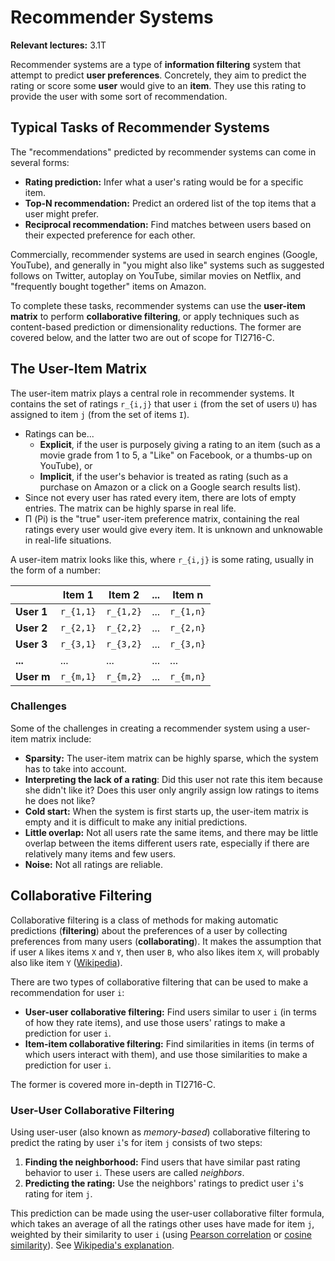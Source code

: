 # Recommender Systems

**Relevant lectures:** 3.1T

Recommender systems are a type of **information filtering** system that attempt to predict **user preferences**. Concretely, they aim to predict the rating or score some **user** would give to an **item**. They use this rating to provide the user with some sort of recommendation.

## Typical Tasks of Recommender Systems

The "recommendations" predicted by recommender systems can come in several forms:

* **Rating prediction:** Infer what a user's rating would be for a specific item.
* **Top-N recommendation:** Predict an ordered list of the top items that a user might prefer.
* **Reciprocal recommendation:** Find matches between users based on their expected preference for each other.

Commercially, recommender systems are used in search engines (Google, YouTube), and generally in "you might also like" systems such as suggested follows on Twitter, autoplay on YouTube, similar movies on Netflix, and "frequently bought together" items on Amazon.

To complete these tasks, recommender systems can use the **user-item matrix** to perform **collaborative filtering**, or apply techniques such as content-based prediction or dimensionality reductions. The former are covered below, and the latter two are out of scope for TI2716-C.

## The User-Item Matrix

The user-item matrix plays a central role in recommender systems. It contains the set of ratings `r_{i,j}` that user `i` (from the set of users `U`) has assigned to item `j` (from the set of items `I`).

* Ratings can be...
    * **Explicit**, if the user is purposely giving a rating to an item (such as a movie grade from 1 to 5, a "Like" on Facebook, or a thumbs-up on YouTube), or
    * **Implicit**, if the user's behavior is treated as rating (such as a purchase on Amazon or a click on a Google search results list).
* Since not every user has rated every item, there are lots of empty entries. The matrix can be highly sparse in real life.
* Π (Pi) is the "true" user-item preference matrix, containing the real ratings every user would give every item. It is unknown and unknowable in real-life situations.

A user-item matrix looks like this, where `r_{i,j}` is some rating, usually in the form of a number:

| | **Item 1** | **Item 2** | **...** | **Item n** |
|---|---|---|---|---|
| **User 1** | `r_{1,1}` | `r_{1,2}` | ... | `r_{1,n}` |
| **User 2** | `r_{2,1}` | `r_{2,2}` | ... | `r_{2,n}` |
| **User 3** | `r_{3,1}` | `r_{3,2}` | ... | `r_{3,n}` |
| **...** | ... | ... | ... | ... |
| **User m** | `r_{m,1}` | `r_{m,2}` | ... | `r_{m,n}` |

### Challenges

Some of the challenges in creating a recommender system using a user-item matrix include:

* **Sparsity:** The user-item matrix can be highly sparse, which the system has to take into account.
* **Interpreting the lack of a rating**: Did this user not rate this item because she didn't like it? Does this user only angrily assign low ratings to items he does not like?
* **Cold start:** When the system is first starts up, the user-item matrix is empty and it is difficult to make any initial predictions.
* **Little overlap:** Not all users rate the same items, and there may be little overlap between the items different users rate, especially if there are relatively many items and few users.
* **Noise:** Not all ratings are reliable.

## Collaborative Filtering

Collaborative filtering is a class of methods for making automatic predictions (**filtering**) about the preferences of a user by collecting preferences from many users (**collaborating**). It makes the assumption that if user `A` likes items `X` and `Y`, then user `B`, who also likes item `X`, will probably also like item `Y` ([Wikipedia](https://en.wikipedia.org/wiki/Collaborative_filtering)).

There are two types of collaborative filtering that can be used to make a recommendation for user `i`:
* **User-user collaborative filtering:** Find users similar to user `i` (in terms of how they rate items), and use those users' ratings to make a prediction for user `i`.
* **Item-item collaborative filtering:** Find similarities in items (in terms of which users interact with them), and use those similarities to make a prediction for user `i`.

The former is covered more in-depth in TI2716-C.

### User-User Collaborative Filtering

Using user-user (also known as *memory-based*) collaborative filtering to predict the rating by user `i`'s for item `j` consists of two steps:

1. **Finding the neighborhood:** Find users that have similar past rating behavior to user `i`. These users are called *neighbors*.
1. **Predicting the rating:** Use the neighbors' ratings to predict user `i`'s rating for item `j`.

This prediction can be made using the user-user collaborative filter formula, which takes an average of all the ratings other uses have made for item `j`, weighted by their similarity to user `i` (using [Pearson correlation](background.md#pearson-correlation) or [cosine similarity](background.md#cosine-similarity)). See [Wikipedia's explanation](https://en.wikipedia.org/wiki/Collaborative_filtering#Memory-based).
